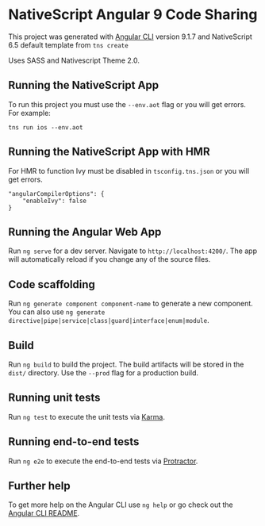 # NativeScript Angular 9 Code Sharing

This project was generated with [Angular CLI](https://github.com/angular/angular-cli) version 9.1.7 and NativeScript 6.5 default template from `tns create`

Uses SASS and Nativescript Theme 2.0.

## Running the NativeScript App

To run this project you must use the `--env.aot` flag or you will get errors. For example:

```
tns run ios --env.aot
```

## Running the NativeScript App with HMR

For HMR to function Ivy must be disabled in `tsconfig.tns.json` or you will get errors.

```
"angularCompilerOptions": {
    "enableIvy": false
}
```

## Running the Angular Web App

Run `ng serve` for a dev server. Navigate to `http://localhost:4200/`. The app will automatically reload if you change any of the source files.

## Code scaffolding

Run `ng generate component component-name` to generate a new component. You can also use `ng generate directive|pipe|service|class|guard|interface|enum|module`.

## Build

Run `ng build` to build the project. The build artifacts will be stored in the `dist/` directory. Use the `--prod` flag for a production build.

## Running unit tests

Run `ng test` to execute the unit tests via [Karma](https://karma-runner.github.io).

## Running end-to-end tests

Run `ng e2e` to execute the end-to-end tests via [Protractor](http://www.protractortest.org/).

## Further help

To get more help on the Angular CLI use `ng help` or go check out the [Angular CLI README](https://github.com/angular/angular-cli/blob/master/README.md).
